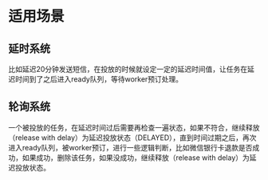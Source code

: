 # 适用场景

## 延时系统

比如延迟20分钟发送短信，在投放的时候就设定一定的延迟时间值，让任务在延迟时间到了之后进入ready队列，等待worker预订处理。

## 轮询系统

一个被投放的任务，在延迟时间过后需要再检查一遍状态，如果不符合，继续释放（release with delay）为延迟投放状态（DELAYED），直到时间过期之后，再次进入ready队列，被worker预订，进行一些逻辑判断，比如微信银行卡退款是否成功，如果成功，删除该任务，如果没成功，继续释放（release with delay）为延迟投放状态。





